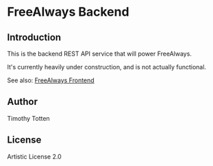 # FreeAlways Backend

## Introduction

This is the backend REST API service that will power FreeAlways.

It's currently heavily under construction, and is not actually functional.

See also: [FreeAlways Frontend](https://github.com/supernovus/fafrontend/)

## Author

Timothy Totten

## License

Artistic License 2.0
